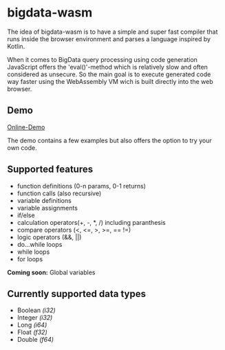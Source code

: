 # bigdata-wasm
The idea of bigdata-wasm is to have a simple and super fast compiler that runs inside the browser environment and parses a language inspired by Kotlin.

When it comes to BigData query processing using code generation JavaScript offers the 'eval()'-method which is relatively slow and often considered as unsecure.
So the main goal is to execute generated code way faster using the WebAssembly VM wich is built directly into the web browser.

## Demo
[Online-Demo](https://cdn.rawgit.com/nr23730/bigdata-wasm/a957496c/index.html)

The demo contains a few examples but also offers the option to try your own code.

## Supported features

- function definitions (0-n params, 0-1 returns)
- function calls (also recursive)
- variable definitions
- variable assignments
- if/else
- calculation operators(+, -, *, /) including paranthesis
- compare operators (<, <=, >, >=, == !=)
- logic operators (&&,  ||)
- do...while loops
- while loops
- for loops

**Coming soon:** Global variables

## Currently supported data types

- Boolean *(i32)*
- Integer *(i32)*
- Long *(i64)*
- Float *(f32)*
- Double *(f64)*

